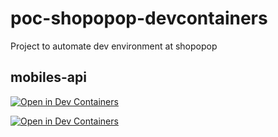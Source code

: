 # poc-shopopop-devcontainers
Project to automate dev environment at shopopop


## mobiles-api
[![Open in Dev Containers](https://img.shields.io/static/v1?label=Dev%20Containers&message=Open&color=blue&logo=visualstudiocode)](https://vscode.dev/redirect?url=vscode://ms-vscode-remote.remote-containers/cloneInVolume?url=https://github.com/d-n-correia/poc-shopopop-devcontainers)

[![Open in Dev Containers](https://img.shields.io/static/v1?label=Dev%20Containers&message=Open&color=blue&logo=visualstudiocode)](https://vscode.dev/redirect?url=git.clone?url=github.com/d-n-correia/poc-shopopop-devcontainers)

